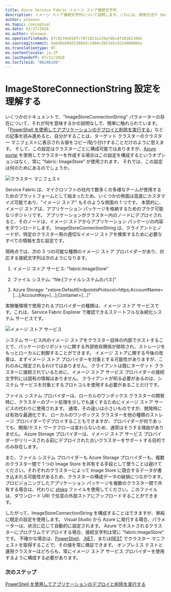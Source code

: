 ```yaml
---
title: Azure Service Fabric イメージ ストア接続文字列
description: イメージ ストア接続文字列について説明します。これには、使用方法や Service Fabric クラスターへの適用も含まれます。
author: alexwun
ms.topic: conceptual
ms.date: 02/27/2018
ms.author: alexwun
ms.openlocfilehash: 8fc0239dd18fc7071823a129a7dbc4f102023d66
ms.sourcegitcommit: dabd9eb9925308d3c2404c3957e5c921408089da
ms.translationtype: HT
ms.contentlocale: ja-JP
ms.lasthandoff: 07/11/2020
ms.locfileid: "86246199"
---
```

# <a name="understand-the-imagestoreconnectionstring-setting"></a>ImageStoreConnectionString 設定を理解する

いくつかのドキュメントで、"ImageStoreConnectionString" パラメーターの存在について、それが何を意味するかの説明なしで、簡単に触れられています。 「[PowerShell を使用してアプリケーションのデプロイと削除を実行する][10]」などの記事を読み進めると、自分がすることは、ターゲット クラスターのクラスター マニフェストに表示される値をコピー/貼り付けすることだけのように思えます。 そして、この設定はクラスターごとに構成可能ではありますが、[Azure portal][11] を使用してクラスターを作成する場合はこの設定を構成するというオプションはなく、常に "fabric: ImageStore" が使用されます。 それでは、この設定は何のためにあるのでしょうか。

![クラスター マニフェスト][img_cm]

Service Fabric は、マイクロソフトの社内で数多くの多様なチームが使用するためのプラットフォームとして始まったため、いくつかの側面は高度にカスタマイズ可能であり、"イメージ ストア" もそのような側面の 1 つです。 本質的に、イメージ ストアは、アプリケーション パッケージを格納するためのプラグ可能なリポジトリです。 アプリケーションがクラスター内のノードにデプロイされると、そのノードは、イメージ ストアからアプリケーション パッケージの内容をダウンロードします。 ImageStoreConnectionString は、クライアントとノードが、特定のクラスター用の適切なイメージ ストアを検索するために必要なすべての情報を含む設定です。

現時点では、次の 3 つの可能な種類のイメージ ストア プロバイダーがあり、対応する接続文字列は次のようになります。

1. イメージ ストア サービス: "fabric:ImageStore"

2. ファイル システム: "file:[ファイルシステムのパス]"

3. Azure Storage: "xstore:DefaultEndpointsProtocol=https;AccountName=[...];AccountKey=[...];Container=[...]"

実稼働環境で使用されるプロバイダーの種類は、イメージ ストア サービスです。これは、Service Fabric Explorer で確認できるステートフルな永続化システム サービスです。 

![イメージ ストア サービス][img_is]

システム サービス内のイメージ ストアをクラスター自体の内部でホストすることで、パッケージのリポジトリに関する外部依存関係が排除され、ストレージをもっとローカルに制御することができます。 イメージ ストアに関する今後の改善は、まずイメージ ストア プロバイダーを対象とする可能性がありますが、これのみに限定されるわけではありません。 クライアントは既にターゲット クラスターに接続されているために、イメージ ストア サービス プロバイダーの接続文字列には固有の情報はありません。 クライアントが知る必要があるのは、システム サービスを対象とするプロトコルを使用する必要があることだけです。

ファイル システム プロバイダーは、ローカルのワンボックス クラスターの開発時に、クラスターのブート処理を少しでも速くするためにイメージ ストア サービスの代わりに使用されます。 通常、その違いは小さいものですが、開発時には有効な最適化です。 ローカルのワンボックス クラスターを他の種類のストレージ プロバイダーでデプロイすることもできますが、プロバイダーが何であっても、開発/テスト ワークフローは変わらないため、通常はそうする理由がありません。 Azure Storage プロバイダーは、イメージ ストア サービス プロバイダーがリリースされる前にデプロイされた古いクラスターをサポートする目的でのみ存在します。

また、ファイル システム プロバイダーも Azure Storage プロバイダーも、複数のクラスター間で 1 つの Image Store を共有する手段として使うことは避けてください。それぞれのクラスターによって Image Store に競合するデータが書き込まれる可能性があるため、クラスターの構成データの破損につながります。 プロビジョニングしたアプリケーション パッケージを複数のクラスター間で共有する場合は、代わりに [sfpkg][12] ファイルを使用してください。このファイルは、ダウンロード URI で任意の外部ストアにアップロードすることができます。

したがって、ImageStoreConnectionString を構成することはできますが、単純に既定の設定を使用します。 Visual Studio から Azure に発行する場合、パラメーターは、状況に応じて自動的に設定されます。 Azure でホストされるクラスターにプログラムでデプロイする場合、接続文字列は常に "fabric:ImageStore" です。 不確かな場合は、[PowerShell](/powershell/module/servicefabric/get-servicefabricclustermanifest)、[.NET](/previous-versions/azure/reference/mt161375(v=azure.100))、または[REST](/rest/api/servicefabric/get-a-cluster-manifest) でクラスター マニフェストを取得することで、その値を常に検証できます。 オンプレミス テストと運用クラスターはどちらも、常にイメージ ストア サービス プロバイダーを使用するように構成する必要があります。

### <a name="next-steps"></a>次のステップ
[PowerShell を使用してアプリケーションのデプロイと削除を実行する][10]

<!--Image references-->
[img_is]: ./media/service-fabric-image-store-connection-string/image_store_service.png
[img_cm]: ./media/service-fabric-image-store-connection-string/cluster_manifest.png

[10]: service-fabric-deploy-remove-applications.md
[11]: service-fabric-cluster-creation-via-portal.md
[12]: service-fabric-package-apps.md#create-an-sfpkg
